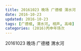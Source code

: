 ```yaml
---
title: 20161023 晚场 广德楼 渭水河
date: 2016-10-23
updated: 2016-10-23
tags: [广德楼, 渭水河, 相声, 高峰] 
categories: (2016)丙申年场次 
---
```

20161023 晚场 广德楼 渭水河
